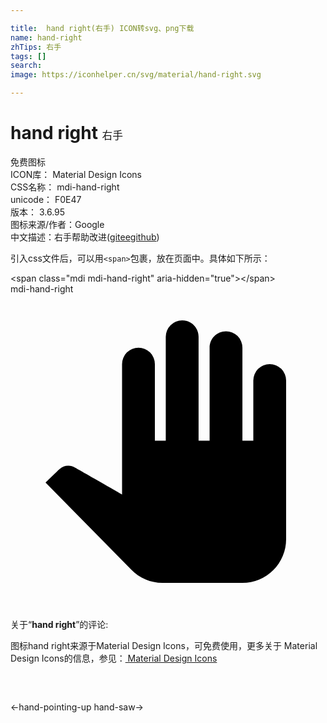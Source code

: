 ```yaml
---

title:  hand right(右手) ICON转svg、png下载
name: hand-right
zhTips: 右手
tags: []
search: 
image: https://iconhelper.cn/svg/material/hand-right.svg

---
```


# hand right  <small style="font-size: 60%;font-weight: 100">右手</small>


<div class="detail-page">
<p>
<span><span class="badge-success badge">免费图标</span> </span>
<br/>
<span>
ICON库：
<span class="badge-secondary badge">Material Design Icons</span> 
</span>
<br/>
<span>
CSS名称：
<span class="badge-secondary badge">mdi-hand-right</span> 
</span>
<br/>
<span>
unicode：
<span class="badge-secondary badge">F0E47</span> 
<copy-btn content='F0E47' btn-title=""></copy-btn>
<copy-btn :content='String.fromCodePoint(parseInt("F0E47", 16))' btn-title="复制U"></copy-btn>
</span>
<br/>
<span>
版本：
<span class="badge-secondary badge">3.6.95</span> 
</span>
<br/>
<span>图标来源/作者：<span class="badge-light badge">Google</span></span> 
<br/>
<span class="zh-detail">中文描述：<span class="badge-primary badge">右手</span><span class="help-link"><span>帮助改进</span>(<a href="https://gitee.com/liuwave/icon-helper/edit/master/json/material/hand-right.json" target="_blank" rel="noopener noreferrer">gitee</a><a href="https://github.com/liuwave/icon-helper/edit/master/json/material/hand-right.json" target="_blank" rel="noopener noreferrer">github</a></span>)</span><br/>
</p>
</div>
<div class="alert alert-dark">
  <i class="mdi mdi-hand-right mdi-48px"></i>
  <i class="mdi mdi-hand-right mdi-36px"></i>
  <i class="mdi mdi-hand-right mdi-24px"></i>
  <i class="mdi mdi-hand-right mdi-18px"></i>
</div>
<div>
  <p>引入css文件后，可以用<code>&lt;span&gt;</code>包裹，放在页面中。具体如下所示：    
  </p>
  <div class="alert alert-primary" style="font-size: 14px">
    &lt;span class="mdi mdi-hand-right" aria-hidden="true"&gt;&lt;/span&gt;
    <copy-btn content='<span class="mdi mdi-hand-right" aria-hidden="true"></span>'></copy-btn>
  </div>
  <div class="alert alert-secondary">
    <i class="mdi mdi-hand-right"
    style="font-size: 24px"
    aria-hidden="true"></i> mdi-hand-right
    <copy-btn content="mdi-hand-right" btn-title="复制图标名称"></copy-btn>
  </div>
</div>
<div id="svg" class="svg-wrap">
<svg xmlns="http://www.w3.org/2000/svg" viewBox="0 0 24 24"><path d="M21,6.58V18.67A3.33,3.33 0 0,1 17.67,22H11.58C10.68,22 9.83,21.64 9.21,21L2.67,14.36C2.67,14.36 3.72,13.33 3.75,13.32C3.93,13.16 4.16,13.07 4.41,13.07C4.59,13.07 4.76,13.12 4.91,13.21C4.94,13.22 8.5,15.26 8.5,15.26V5.33A1.25,1.25 0 0,1 9.75,4.08A1.25,1.25 0 0,1 11,5.33V11.17H11.83V3.25A1.25,1.25 0 0,1 13.08,2C13.78,2 14.33,2.56 14.33,3.25V11.17H15.17V4.08C15.17,3.39 15.72,2.83 16.42,2.83A1.25,1.25 0 0,1 17.67,4.08V11.17H18.5V6.58A1.25,1.25 0 0,1 19.75,5.33A1.25,1.25 0 0,1 21,6.58Z" /></svg>
</div>
<detail full-name='mdi-hand-right'></detail>
<div class="icon-detail__container">
<p>关于“<b>hand right</b>”的评论:</p>
</div>
<Vssue title="关于“hand right”的评论" />    
<div><p>图标hand right来源于Material Design Icons，可免费使用，更多关于 Material Design Icons的信息，参见：<a target="_blank" href="https://iconhelper.cn/material.html"> Material Design Icons</a>
</p></div>

<div style="padding:2rem 0 " class="page-nav"><p class="inner"><span class="prev">←<router-link to="/icon/hand-pointing-up.html">hand-pointing-up</router-link></span> <span class="next"><router-link to="/icon/hand-saw.html">hand-saw</router-link>→</span></p></div>

